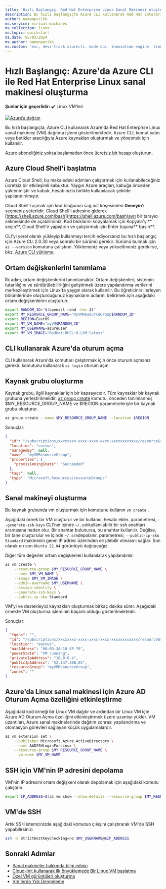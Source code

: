```yaml
---
title: 'Hızlı Başlangıç: Red Hat Enterprise Linux Sanal Makinesi oluşturmak için Azure CLI kullanma'
description: Bu hızlı başlangıçta Azure CLI kullanarak Red Hat Enterprise Linux sanal makinesi oluşturmayı öğreneceksiniz
author: namanparikh
ms.service: virtual-machines
ms.collection: linux
ms.topic: quickstart
ms.date: 05/03/2024
ms.author: namanparikh
ms.custom: 'mvc, devx-track-azurecli, mode-api, innovation-engine, linux-related-content'
---
```


# Hızlı Başlangıç: Azure'da Azure CLI ile Red Hat Enterprise Linux sanal makinesi oluşturma

**Şunlar için geçerlidir:** :heavy_check_mark: Linux VM'leri

[![Azure’a dağıtın](https://aka.ms/deploytoazurebutton)](https://go.microsoft.com/fwlink/?linkid=2262692)

Bu hızlı başlangıçta, Azure CLI kullanarak Azure'da Red Hat Enterprise Linux sanal makinesi (VM) dağıtma işlemi gösterilmektedir. Azure CLI, komut satırı veya betikler aracılığıyla Azure kaynakları oluşturmak ve yönetmek için kullanılır.

Azure aboneliğiniz yoksa başlamadan önce [ücretsiz bir hesap](https://azure.microsoft.com/free/?WT.mc_id=A261C142F) oluşturun.

## Azure Cloud Shell'i başlatma

Azure Cloud Shell, bu makaledeki adımları çalıştırmak için kullanabileceğiniz ücretsiz bir etkileşimli kabuktur. Yaygın Azure araçları, kabuğa önceden yüklenmiştir ve kabuk, hesabınızla birlikte kullanılacak şekilde yapılandırılmıştır. 

Cloud Shell'i açmak için kod bloğunun sağ üst köşesinden **Deneyin**'i seçmeniz yeterlidir. Cloud Shell'i adresine giderek [https://shell.azure.com/bash](https://shell.azure.com/bash)ayrı bir tarayıcı sekmesinde de açabilirsiniz. Kod bloklarını kopyalamak için Kopyala'yı** seçin**, Cloud Shell'e yapıştırın ve çalıştırmak için Enter tuşuna** basın**.

CLI'yi yerel olarak yükleyip kullanmayı tercih ediyorsanız bu hızlı başlangıç için Azure CLI 2.0.30 veya sonraki bir sürümü gerekir. Sürümü bulmak için `az --version` komutunu çalıştırın. Yüklemeniz veya yükseltmeniz gerekirse, bkz. [Azure CLI yükleme]( /cli/azure/install-azure-cli).

## Ortam değişkenlerini tanımlama

İlk adım, ortam değişkenlerini tanımlamaktır. Ortam değişkenleri, sistemin tutarlılığını ve sürdürülebilirliğini geliştirmek üzere yapılandırma verilerini merkezileştirmek için Linux'ta yaygın olarak kullanılır. Bu öğreticinin ilerleyen bölümlerinde oluşturduğunuz kaynakların adlarını belirtmek için aşağıdaki ortam değişkenlerini oluşturun:

```bash
export RANDOM_ID="$(openssl rand -hex 3)"
export MY_RESOURCE_GROUP_NAME="myVMResourceGroup$RANDOM_ID"
export REGION=EastUS
export MY_VM_NAME="myVM$RANDOM_ID"
export MY_USERNAME=azureuser
export MY_VM_IMAGE="RedHat:RHEL:8-LVM:latest"
```

## CLI kullanarak Azure'da oturum açma

CLI kullanarak Azure'da komutları çalıştırmak için önce oturum açmanız gerekir. komutunu kullanarak `az login` oturum açın.

## Kaynak grubu oluşturma

Kaynak grubu, ilgili kaynaklar için bir kapsayıcıdır. Tüm kaynaklar bir kaynak grubuna yerleştirilmelidir. [az group create](/cli/azure/group) komutu, önceden tanımlanmış $MY_RESOURCE_GROUP_NAME ve $REGION parametreleriyle bir kaynak grubu oluşturur.

```bash
az group create --name $MY_RESOURCE_GROUP_NAME --location $REGION
```

Sonuçlar:

<!-- expected_similarity=0.3 -->
```json
{
  "id": "/subscriptions/xxxxxxxx-xxxx-xxxx-xxxx-xxxxxxxxxxxx/resourceGroups/myVMResourceGroup",
  "location": "eastus",
  "managedBy": null,
  "name": "myVMResourceGroup",
  "properties": {
    "provisioningState": "Succeeded"
  },
  "tags": null,
  "type": "Microsoft.Resources/resourceGroups"
}
```

## Sanal makineyi oluşturma

Bu kaynak grubunda vm oluşturmak için komutunu kullanın `vm create` . 

Aşağıdaki örnek bir VM oluşturur ve bir kullanıcı hesabı ekler. parametresi, `--generate-ssh-keys` CLI'nın içinde `~/.ssh`kullanılabilir bir ssh anahtarı aramasına neden olur. Bir anahtar bulunursa, bu anahtar kullanılır. Değilse, bir tane oluşturulur ve içinde `~/.ssh`depolanır. parametresi, `--public-ip-sku Standard` makinenin genel IP adresi üzerinden erişilebilir olmasını sağlar. Son olarak en son `Ubuntu 22.04` görüntüyü dağıtacağız.

Diğer tüm değerler ortam değişkenleri kullanılarak yapılandırılır.

```bash
az vm create \
    --resource-group $MY_RESOURCE_GROUP_NAME \
    --name $MY_VM_NAME \
    --image $MY_VM_IMAGE \
    --admin-username $MY_USERNAME \
    --assign-identity \
    --generate-ssh-keys \
    --public-ip-sku Standard
```

VM’yi ve destekleyici kaynakları oluşturmak birkaç dakika sürer. Aşağıdaki örnekte VM oluşturma işleminin başarılı olduğu gösterilmektedir.

Sonuçlar:
<!-- expected_similarity=0.3 -->
```json
{
  "fqdns": "",
  "id": "/subscriptions/xxxxxxxx-xxxx-xxxx-xxxx-xxxxxxxxxxxx/resourceGroups/myVMResourceGroup/providers/Microsoft.Compute/virtualMachines/myVM",
  "location": "eastus",
  "macAddress": "00-0D-3A-10-4F-70",
  "powerState": "VM running",
  "privateIpAddress": "10.0.0.4",
  "publicIpAddress": "52.147.208.85",
  "resourceGroup": "myVMResourceGroup",
  "zones": ""
}
```

## Azure'da Linux sanal makinesi için Azure AD Oturum Açma özelliğini etkinleştirme

Aşağıdaki kod örneği bir Linux VM dağıtır ve ardından bir Linux VM için Azure AD Oturum Açma özelliğini etkinleştirmek üzere uzantıyı yükler. VM uzantıları, Azure sanal makinelerinde dağıtım sonrası yapılandırma ve otomasyon görevleri sağlayan küçük uygulamalardır.

```bash
az vm extension set \
    --publisher Microsoft.Azure.ActiveDirectory \
    --name AADSSHLoginForLinux \
    --resource-group $MY_RESOURCE_GROUP_NAME \
    --vm-name $MY_VM_NAME
```

## SSH için VM'nin IP adresini depolama

VM'nin IP adresini ortam değişkeni olarak depolamak için aşağıdaki komutu çalıştırın:

```bash
export IP_ADDRESS=$(az vm show --show-details --resource-group $MY_RESOURCE_GROUP_NAME --name $MY_VM_NAME --query publicIps --output tsv)
```

## VM'de SSH

<!--## Export the SSH configuration for use with SSH clients that support OpenSSH & SSH into the VM.
Log in to Azure Linux VMs with Azure AD supports exporting the OpenSSH certificate and configuration. That means you can use any SSH clients that support OpenSSH-based certificates to sign in through Azure AD. The following example exports the configuration for all IP addresses assigned to the VM:-->

<!--
```bash
yes | az ssh config --file ~/.ssh/config --name $MY_VM_NAME --resource-group $MY_RESOURCE_GROUP_NAME
```
-->

Artık SSH istemcinizde aşağıdaki komutun çıkışını çalıştırarak VM'de SSH yapabilirsiniz:

```bash
ssh -o StrictHostKeyChecking=no $MY_USERNAME@$IP_ADDRESS
```

## Sonraki Adımlar

* [Sanal makineler hakkında bilgi edinin](../index.yml)
* [Cloud-Init kullanarak ilk önyüklemede Bir Linux VM başlatma](tutorial-automate-vm-deployment.md)
* [Özel VM görüntüleri oluşturma](tutorial-custom-images.md)
* [Vm'lerde Yük Dengeleme](../../load-balancer/quickstart-load-balancer-standard-public-cli.md)
